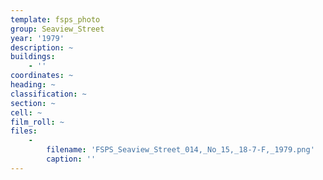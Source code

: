 ```yaml
---
template: fsps_photo
group: Seaview_Street
year: '1979'
description: ~
buildings:
    - ''
coordinates: ~
heading: ~
classification: ~
section: ~
cell: ~
film_roll: ~
files:
    -
        filename: 'FSPS_Seaview_Street_014,_No_15,_18-7-F,_1979.png'
        caption: ''
---
```

